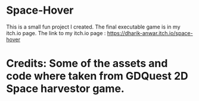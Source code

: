 # Space-Hover

This is a small fun project I created.
The final executable game is in my itch.io page.
The link to my itch.io page : https://dharik-anwar.itch.io/space-hover

# Credits: Some of the assets and code where taken from GDQuest 2D Space harvestor game.
